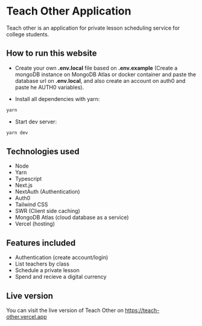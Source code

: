 # Teach Other Application

Teach other is an application for private lesson scheduling service for college students.

## How to run this website

- Create your own **.env.local** file based on **.env.example** (Create a mongoDB instance on MongoDB Atlas or docker container and paste the database url on **.env.local**, and also create an account on auth0 and paste he AUTH0 variables).

- Install all dependencies with yarn:

```bash
yarn
```

- Start dev server:

```bash
yarn dev
```

## Technologies used

- Node
- Yarn
- Typescript
- Next.js
- NextAuth (Authentication)
- Auth0
- Tailwind CSS
- SWR (Client side caching)
- MongoDB Atlas (cloud database as a service)
- Vercel (hosting)

## Features included

- Authentication (create account/login)
- List teachers by class
- Schedule a private lesson
- Spend and recieve a digital currency

## Live version

You can visit the live version of Teach Other on https://teach-other.vercel.app
